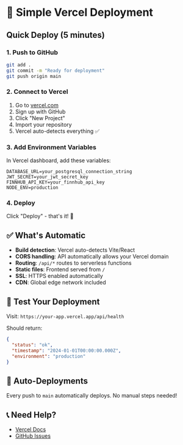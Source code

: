 # 🚀 Simple Vercel Deployment

## Quick Deploy (5 minutes)

### 1. Push to GitHub
```bash
git add .
git commit -m "Ready for deployment"
git push origin main
```

### 2. Connect to Vercel
1. Go to [vercel.com](https://vercel.com)
2. Sign up with GitHub
3. Click "New Project"
4. Import your repository
5. Vercel auto-detects everything ✅

### 3. Add Environment Variables
In Vercel dashboard, add these variables:

```env
DATABASE_URL=your_postgresql_connection_string
JWT_SECRET=your_jwt_secret_key  
FINNHUB_API_KEY=your_finnhub_api_key
NODE_ENV=production
```

### 4. Deploy
Click "Deploy" - that's it! 🎉

## ✅ What's Automatic

- **Build detection**: Vercel auto-detects Vite/React
- **CORS handling**: API automatically allows your Vercel domain
- **Routing**: `/api/*` routes to serverless functions
- **Static files**: Frontend served from `/`
- **SSL**: HTTPS enabled automatically
- **CDN**: Global edge network included

## 🧪 Test Your Deployment

Visit: `https://your-app.vercel.app/api/health`

Should return:
```json
{
  "status": "ok",
  "timestamp": "2024-01-01T00:00:00.000Z",
  "environment": "production"
}
```

## 🔄 Auto-Deployments

Every push to `main` automatically deploys. No manual steps needed!

## 📞 Need Help?

- [Vercel Docs](https://vercel.com/docs)
- [GitHub Issues](https://github.com/your-repo/issues)